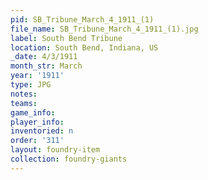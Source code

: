 ```yaml
---
pid: SB_Tribune_March_4_1911_(1)
file_name: SB_Tribune_March_4_1911_(1).jpg
label: South Bend Tribune
location: South Bend, Indiana, US
_date: 4/3/1911
month_str: March
year: '1911'
type: JPG
notes: 
teams: 
game_info: 
player_info: 
inventoried: n
order: '311'
layout: foundry-item
collection: foundry-giants
---
```

